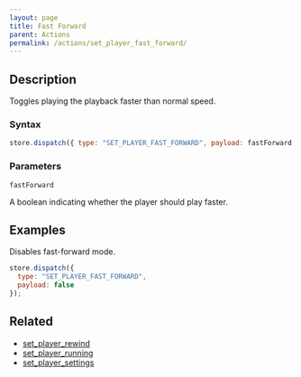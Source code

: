 ```yaml
---
layout: page
title: Fast Forward
parent: Actions
permalink: /actions/set_player_fast_forward/
---
```


## Description

Toggles playing the playback faster than normal speed.

### Syntax

```js
store.dispatch({ type: "SET_PLAYER_FAST_FORWARD", payload: fastForward });
```

### Parameters

`fastForward`

A boolean indicating whether the player should play faster.

## Examples

Disables fast-forward mode.

```js
store.dispatch({
  type: "SET_PLAYER_FAST_FORWARD",
  payload: false
});
```

## Related

- [set_player_rewind](./set_player_rewind.md)
- [set_player_running](./set_player_running.md)
- [set_player_settings](./set_player_settings.md)
